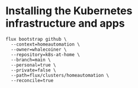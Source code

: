# Installing the Kubernetes infrastructure and apps

```
flux bootstrap github \ 
  --context=homeautomation \ 
  --owner=whalecoiner \
  --repository=k8s-at-home \
  --branch=main \
  --personal=true \
  --private=false \
  --path=flux/clusters/homeautomation \
  --reconcile=true
```